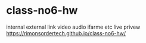 # class-no6-hw
internal external link  video audio ifarme etc
live privew 
https://rimonsordertech.github.io/class-no6-hw/

